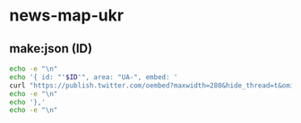 # news-map-ukr

## make:json (ID)

```sh
echo -e "\n"
echo '{ id: "'$ID'", area: "UA-", embed: '
curl "https://publish.twitter.com/oembed?maxwidth=280&hide_thread=t&omit_script=t&align=center&dnt=true&url=https%3A%2F%2Ftwitter.com%2Fname%2Fstatus%2F$ID"
echo -e "\n"
echo '},'
echo -e "\n"
```
